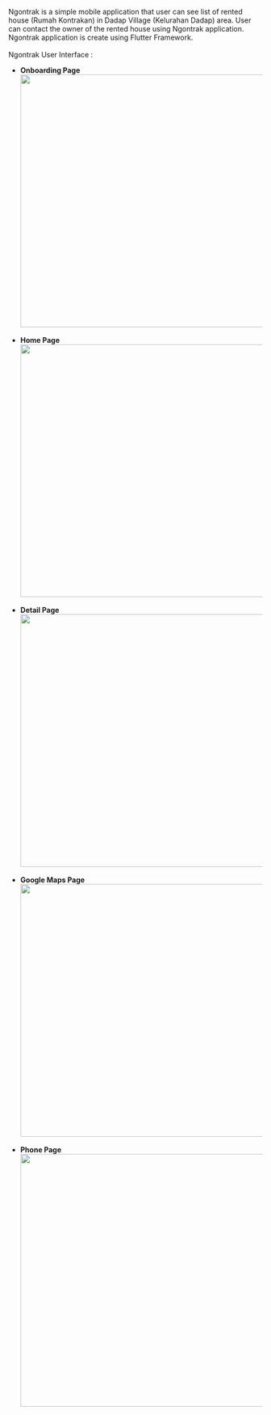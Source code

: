 Ngontrak is a simple mobile application that user can see list of rented house (Rumah Kontrakan) in Dadap Village (Kelurahan Dadap) area. User can contact the owner of the rented house using Ngontrak application. Ngontrak application is create using Flutter Framework.
<br>
<br>
Ngontrak User Interface :
<ul>
  <li><b>Onboarding Page</b></li>
  <img src="https://github.com/micheal011/ngontrak/assets/97986691/1e99c476-d51b-4fa9-b19a-9cefea32bafc" height="500">
  <br>
  <br>
  <li><b>Home Page</b></li>
  <img src="https://github.com/micheal011/ngontrak/assets/97986691/696a5384-4eb8-46f5-84ed-9a064a766c28" height="500">
  <br>
  <br>
  <li><b>Detail Page</b></li>
  <img src="https://github.com/micheal011/ngontrak/assets/97986691/fe3f33d0-037f-4537-8520-4dafebb52b78" height="500">
  <br>
  <br>
  <li><b>Google Maps Page</b></li>
  <img src="https://github.com/micheal011/ngontrak/assets/97986691/cb62a1f8-d7b9-4ef4-a633-b3f399517777" height="500">
  <br>
  <br>
  <li><b>Phone Page</b></li>
  <img src="https://github.com/micheal011/ngontrak/assets/97986691/1c9a001d-3aac-4878-917d-eafe052ffd2f" height="500">
  <br>
  <br>
</ul>
